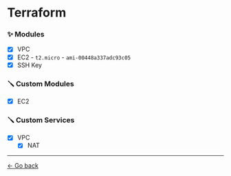 # Terraform

### ✨ Modules

- [x] VPC
- [x] EC2 - `t2.micro` - `ami-00448a337adc93c05`
- [x] SSH Key

### 🪛 Custom Modules

- [x] EC2

### 🪛 Custom Services

- [x] VPC
  - [x] NAT

---

[← Go back](../README.md)
